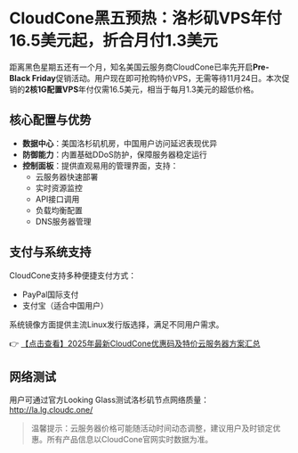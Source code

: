 # CloudCone黑五预热：洛杉矶VPS年付16.5美元起，折合月付1.3美元

距离黑色星期五还有一个月，知名美国云服务商CloudCone已率先开启**Pre-Black Friday**促销活动。用户现在即可抢购特价VPS，无需等待11月24日。本次促销的**2核1G配置VPS**年付仅需16.5美元，相当于每月1.3美元的超低价格。

## 核心配置与优势

- **数据中心**：美国洛杉矶机房，中国用户访问延迟表现优异
- **防御能力**：内置基础DDoS防护，保障服务器稳定运行
- **控制面板**：提供直观易用的管理界面，支持：
  - 云服务器快速部署
  - 实时资源监控
  - API接口调用
  - 负载均衡配置
  - DNS服务器管理

## 支付与系统支持

CloudCone支持多种便捷支付方式：
- PayPal国际支付
- 支付宝（适合中国用户）

系统镜像方面提供主流Linux发行版选择，满足不同用户需求。

👉 [【点击查看】2025年最新CloudCone优惠码及特价云服务器方案汇总](https://bit.ly/Cloudcone)

## 网络测试

用户可通过官方Looking Glass测试洛杉矶节点网络质量：  
http://la.lg.cloudc.one/

> 温馨提示：云服务器价格可能随活动时间动态调整，建议用户及时锁定优惠。所有产品信息以CloudCone官网实时数据为准。